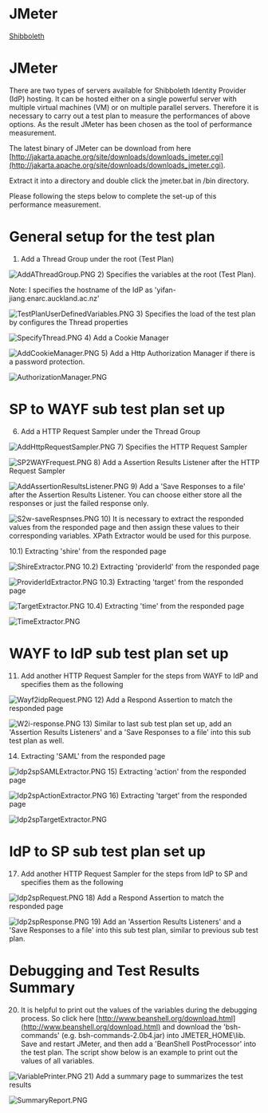 # JMeter

[Shibboleth](/wiki/spaces/BeSTGRID/pages/3816951017)

# **JMeter** 

There are two types of servers available for Shibboleth Identity Provider (IdP) hosting. It can be hosted either on a single powerful server with multiple virtual machines (VM) or on multiple parallel servers. Therefore it is necessary to carry out a test plan to measure the performances of above options. As the result JMeter has been chosen as the tool of performance measurement.

The latest binary of JMeter can be download from here [http://jakarta.apache.org/site/downloads/downloads_jmeter.cgi](http://jakarta.apache.org/site/downloads/downloads_jmeter.cgi).

Extract it into a directory and double click the jmeter.bat in /bin directory.

Please following the steps below to complete the set-up of this performance measurement.

# General setup for the test plan

1) Add a Thread Group under the root (Test Plan)

![AddAThreadGroup.PNG](./attachments/AddAThreadGroup.PNG)
2) Specifies the variables at the root (Test Plan). 

Note: I specifies the hostname of the IdP as 'yifan-jiang.enarc.auckland.ac.nz'

![TestPlanUserDefinedVariables.PNG](./attachments/TestPlanUserDefinedVariables.PNG)
3) Specifies the load of the test plan by configures the Thread properties

![SpecifyThread.PNG](./attachments/SpecifyThread.PNG)
4) Add a Cookie Manager

![AddCookieManager.PNG](./attachments/AddCookieManager.PNG)
5) Add a Http Authorization Manager if there is a password protection.

![AuthorizationManager.PNG](./attachments/AuthorizationManager.PNG)
# SP to WAYF sub test plan set up

6) Add a HTTP Request Sampler under the Thread Group

![AddHttpRequestSampler.PNG](./attachments/AddHttpRequestSampler.PNG)
7) Specifies the HTTP Request Sampler

![SP2WAYFrequest.PNG](./attachments/SP2WAYFrequest.PNG)
8) Add a Assertion Results Listener after the HTTP Request Sampler

![AddAssertionResultsListener.PNG](./attachments/AddAssertionResultsListener.PNG)
9) Add a 'Save Responses to a file' after the Assertion Results Listener. You can choose either store all the responses or just the failed response only.

![S2w-saveRespnses.PNG](./attachments/S2w-saveRespnses.PNG)
10) It is necessary to extract the responded values from the responded page and then assign these values to their corresponding variables. XPath Extractor would be used for this purpose.

10.1) Extracting 'shire' from the responded page

![ShireExtractor.PNG](./attachments/ShireExtractor.PNG)
10.2) Extracting 'providerId' from the responded page

![ProviderIdExtractor.PNG](./attachments/ProviderIdExtractor.PNG)
10.3) Extracting 'target' from the responded page

![TargetExtractor.PNG](./attachments/TargetExtractor.PNG)
10.4) Extracting 'time' from the responded page

![TimeExtractor.PNG](./attachments/TimeExtractor.PNG)
# WAYF to IdP sub test plan set up

11) Add another HTTP Request Sampler for the steps from WAYF to IdP and specifies them as the following

![Wayf2idpRequest.PNG](./attachments/Wayf2idpRequest.PNG)
12) Add a Respond Assertion to match the responded page

![W2i-response.PNG](./attachments/W2i-response.PNG)
13) Similar to last sub test plan set up, add an 'Assertion Results Listeners' and a 'Save Responses to a file' into this sub test plan as well.

14) Extracting 'SAML' from the responded page

![Idp2spSAMLExtractor.PNG](./attachments/Idp2spSAMLExtractor.PNG)
15) Extracting 'action' from the responded page

![Idp2spActionExtractor.PNG](./attachments/Idp2spActionExtractor.PNG)
16) Extracting 'target' from the responded page

![Idp2spTargetExtractor.PNG](./attachments/Idp2spTargetExtractor.PNG)
# IdP to SP sub test plan set up

17) Add another HTTP Request Sampler for the steps from IdP to SP and specifies them as the following

![Idp2spRequest.PNG](./attachments/Idp2spRequest.PNG)
18) Add a Respond Assertion to match the responded page

![Idp2spResponse.PNG](./attachments/Idp2spResponse.PNG)
19) Add an 'Assertion Results Listeners' and a 'Save Responses to a file' into this sub test plan, similar to previous sub test plan.

# Debugging and Test Results Summary

20) It is helpful to print out the values of the variables during the debugging process. So click here [http://www.beanshell.org/download.html](http://www.beanshell.org/download.html) and download the 'bsh-commands' (e.g. bsh-commands-2.0b4.jar) into JMETER_HOME\lib. Save and restart JMeter, and then add a 'BeanShell PostProcessor' into the test plan. The script show below is an example to print out the values of all variables.

![VariablePrinter.PNG](./attachments/VariablePrinter.PNG)
21) Add a summary page to summarizes the test results

![SummaryReport.PNG](./attachments/SummaryReport.PNG)